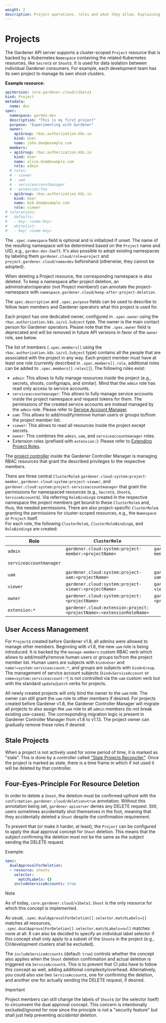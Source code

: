 ```yaml
---
weight: 2
description: Project operations, roles and what they allow. Explaining the Four-Eyes-Principle for resource deletion
---
```


# Projects

The Gardener API server supports a cluster-scoped `Project` resource that is backed by a Kubernetes `Namespace` containing the related Kubernetes resources, like `Secret`s or `Shoot`s. It is used for data isolation between individual Gardener consumers. For example, each development team has its own project to manage its own shoot clusters. 

**Example resource:**

```yaml
apiVersion: core.gardener.cloud/v1beta1
kind: Project
metadata:
  name: dev
spec:
  namespace: garden-dev
  description: "This is my first project"
  purpose: "Experimenting with Gardener"
  owner:
    apiGroup: rbac.authorization.k8s.io
    kind: User
    name: john.doe@example.com
  members:
  - apiGroup: rbac.authorization.k8s.io
    kind: User
    name: alice.doe@example.com
    role: admin
  # roles:
  # - viewer 
  # - uam
  # - serviceaccountmanager
  # - extension:foo
  - apiGroup: rbac.authorization.k8s.io
    kind: User
    name: bob.doe@example.com
    role: viewer
# tolerations:
#   defaults:
#   - key: <some-key>
#   whitelist:
#   - key: <some-key>
```

The `.spec.namespace` field is optional and is initialized if unset.
The name of the resulting namespace will be determined based on the `Project` name and UID, e.g., `garden-dev-5aef3`.
It's also possible to adopt existing namespaces by labeling them `gardener.cloud/role=project` and `project.gardener.cloud/name=dev` beforehand (otherwise, they cannot be adopted).

When deleting a Project resource, the corresponding namespace is also deleted.
To keep a namespace after project deletion, an administrator/operator (not Project members!) can annotate the project-namespace with `namespace.gardener.cloud/keep-after-project-deletion`.

The `spec.description` and `.spec.purpose` fields can be used to describe to fellow team members and Gardener operators what this project is used for.

Each project has one dedicated owner, configured in `.spec.owner` using the `rbac.authorization.k8s.io/v1.Subject` type.
The owner is the main contact person for Gardener operators.
Please note that the `.spec.owner` field is deprecated and will be removed in future API versions in favor of the `owner` role, see below.

The list of members (`.spec.members[]` using the `rbac.authorization.k8s.io/v1.Subject` type) contains all the people that are associated with the project in any way.
Each project member must have at least one role (currently described in `.spec.members[].role`, additional roles can be added to `.spec.members[].roles[]`). The following roles exist:

* `admin`: This allows to fully manage resources inside the project (e.g., secrets, shoots, configmaps, and similar). Mind that the `admin` role has read only access to service accounts.
* `serviceaccountmanager`: This allows to fully manage service accounts inside the project namespace and request tokens for them. The permissions of the created service accounts are instead managed by the `admin` role. Please refer to [Service Account Manager](./service-account-manager.md).
* `uam`: This allows to add/modify/remove human users or groups to/from the project member list.
* `viewer`: This allows to read all resources inside the project except secrets.
* `owner`: This combines the `admin`, `uam`, and `serviceaccountmanager` roles.
* Extension roles (prefixed with `extension:`): Please refer to [Extending Project Roles](../extensions/project-roles.md).

The [project controller](../concepts/controller-manager.md#project-controller) inside the Gardener Controller Manager is managing RBAC resources that grant the described privileges to the respective members.

There are three central `ClusterRole`s `gardener.cloud:system:project-member`, `gardener.cloud:system:project-viewer`, and `gardener.cloud:system:project-serviceaccountmanager` that grant the permissions for namespaced resources (e.g., `Secret`s, `Shoot`s, `ServiceAccount`s).
Via referring `RoleBinding`s created in the respective namespace the project members get bound to these `ClusterRole`s and, thus, the needed permissions.
There are also project-specific `ClusterRole`s granting the permissions for cluster-scoped resources, e.g., the `Namespace` or `Project` itself.  
For each role, the following `ClusterRole`s, `ClusterRoleBinding`s, and `RoleBinding`s are created:

| Role | `ClusterRole` | `ClusterRoleBinding` | `RoleBinding` |
| ---- | ----------- | ------------------ | ----------- |
| `admin` | `gardener.cloud:system:project-member:<projectName>` | `gardener.cloud:system:project-member:<projectName>` | `gardener.cloud:system:project-member` |
| `serviceaccountmanager` | | | `gardener.cloud:system:project-serviceaccountmanager` |
| `uam`   | `gardener.cloud:system:project-uam:<projectName>` | `gardener.cloud:system:project-uam:<projectName>` | |
| `viewer` | `gardener.cloud:system:project-viewer:<projectName>` | `gardener.cloud:system:project-viewer:<projectName>` | `gardener.cloud:system:project-viewer` |
| `owner` | `gardener.cloud:system:project:<projectName>` | `gardener.cloud:system:project:<projectName>` |  |
| `extension:*` | `gardener.cloud:extension:project:<projectName>:<extensionRoleName>` | | `gardener.cloud:extension:project:<projectName>:<extensionRoleName>` |

## User Access Management

For `Project`s created before Gardener v1.8, all admins were allowed to manage other members.
Beginning with v1.8, the new `uam` role is being introduced.
It is backed by the `manage-members` custom RBAC verb which allows to add/modify/remove human users or groups to/from the project member list.
Human users are subjects with `kind=User` and `name!=system:serviceaccount:*`, and groups are subjects with `kind=Group`.
The management of service account subjects (`kind=ServiceAccount` or `name=system:serviceaccount:*`) is not controlled via the `uam` custom verb but with the standard `update`/`patch` verbs for projects.

All newly created projects will only bind the owner to the `uam` role.
The owner can still grant the `uam` role to other members if desired.
For projects created before Gardener v1.8, the Gardener Controller Manager will migrate all projects to also assign the `uam` role to all `admin` members (to not break existing use-cases). The corresponding migration logic is present in Gardener Controller Manager from v1.8 to v1.13.
The project owner can gradually remove these roles if desired.

## Stale Projects

When a project is not actively used for some period of time, it is marked as "stale". This is done by a controller called ["Stale Projects Reconciler"](../concepts/controller-manager.md#stale-projects-reconciler). Once the project is marked as stale, there is a time frame in which if not used it will be deleted by that controller.

## Four-Eyes-Principle For Resource Deletion

In order to delete a `Shoot`, the deletion must be confirmed upfront with the `confirmation.gardener.cloud/deletion=true` annotation.
Without this annotation being set, `gardener-apiserver` denies any DELETE request.
Still, users sometimes accidentally shot themselves in the foot, meaning that they accidentally deleted a `Shoot` despite the confirmation requirement.

To prevent that (or make it harder, at least), the `Project` can be configured to apply the dual approval concept for `Shoot` deletion.
This means that the subject confirming the deletion must not be the same as the subject sending the DELETE request.

Example:

```yaml
spec:
  dualApprovalForDeletion:
  - resource: shoots
    selector:
      matchLabels: {}
    includeServiceAccounts: true
```

> [!NOTE]
> As of today, `core.gardener.cloud/v1beta1.Shoot` is the only resource for which this concept is implemented.

As usual, `.spec.dualApprovalForDeletion[].selector.matchLabels={}` matches all resources, `.spec.dualApprovalForDeletion[].selector.matchLabels=null` matches none at all.
It can also be decided to specify an individual label selector if this concept shall only apply to a subset of the `Shoot`s in the project (e.g., CI/development clusters shall be excluded).

The `includeServiceAccounts` (default: `true`) controls whether the concept also applies when the `Shoot` deletion confirmation and actual deletion is triggered via `ServiceAccount`s.
This is to prevent that CI jobs have to follow this concept as well, adding additional complexity/overhead.
Alternatively, you could also use two `ServiceAccount`s, one for confirming the deletion, and another one for actually sending the DELETE request, if desired.

> [!IMPORTANT]
> Project members can still change the labels of `Shoot`s (or the selector itself) to circumvent the dual approval concept.
> This concern is intentionally excluded/ignored for now since the principle is not a "security feature" but shall just help preventing *accidental* deletion.
